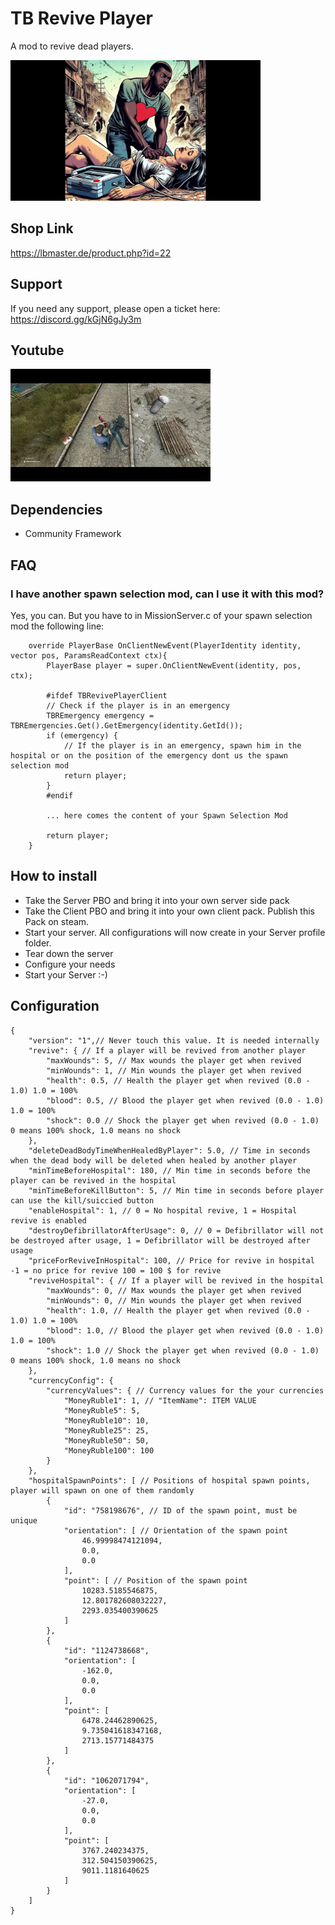 # TB Revive Player

A mod to revive dead players.

<img src="./Logo.png" alt="TB Jewels of Survival" width="400"/>

## Shop Link
https://lbmaster.de/product.php?id=22

## Support

If you need any support, please open a ticket here: https://discord.gg/kGjN6gJy3m

## Youtube

[![Version 1](logoYT.png)](https://youtu.be/Dh3ECiVC6S4)


## Dependencies
- Community Framework

## FAQ

### I have another spawn selection mod, can I use it with this mod?

Yes, you can. But you have to in MissionServer.c of your spawn selection mod the following line:

````
    override PlayerBase OnClientNewEvent(PlayerIdentity identity, vector pos, ParamsReadContext ctx){
        PlayerBase player = super.OnClientNewEvent(identity, pos, ctx);

    	#ifdef TBRevivePlayerClient
    	// Check if the player is in an emergency
		TBREmergency emergency = TBREmergencies.Get().GetEmergency(identity.GetId());
		if (emergency) {
            // If the player is in an emergency, spawn him in the hospital or on the position of the emergency dont us the spawn selection mod
			return player;
		}
		#endif
		
		... here comes the content of your Spawn Selection Mod
		
		return player;
    }
````


## How to install

- Take the Server PBO and bring it into your own server side pack
- Take the Client PBO and bring it into your own client pack. Publish this Pack on steam.
- Start your server. All configurations will now create in your Server profile folder.
- Tear down the server
- Configure your needs
- Start your Server :-)

## Configuration

````
{
    "version": "1",// Never touch this value. It is needed internally
    "revive": { // If a player will be revived from another player
        "maxWounds": 5, // Max wounds the player get when revived
        "minWounds": 1, // Min wounds the player get when revived
        "health": 0.5, // Health the player get when revived (0.0 - 1.0) 1.0 = 100%
        "blood": 0.5, // Blood the player get when revived (0.0 - 1.0) 1.0 = 100%
        "shock": 0.0 // Shock the player get when revived (0.0 - 1.0) 0 means 100% shock, 1.0 means no shock
    },
    "deleteDeadBodyTimeWhenHealedByPlayer": 5.0, // Time in seconds when the dead body will be deleted when healed by another player
    "minTimeBeforeHospital": 180, // Min time in seconds before the player can be revived in the hospital
    "minTimeBeforeKillButton": 5, // Min time in seconds before player can use the kill/suiccied button
    "enableHospital": 1, // 0 = No hospital revive, 1 = Hospital revive is enabled
    "destroyDefibrillatorAfterUsage": 0, // 0 = Defibrillator will not be destroyed after usage, 1 = Defibrillator will be destroyed after usage
    "priceForReviveInHospital": 100, // Price for revive in hospital -1 = no price for revive 100 = 100 $ for revive
    "reviveHospital": { // If a player will be revived in the hospital
        "maxWounds": 0, // Max wounds the player get when revived
        "minWounds": 0, // Min wounds the player get when revived
        "health": 1.0, // Health the player get when revived (0.0 - 1.0) 1.0 = 100%
        "blood": 1.0, // Blood the player get when revived (0.0 - 1.0) 1.0 = 100%
        "shock": 1.0 // Shock the player get when revived (0.0 - 1.0) 0 means 100% shock, 1.0 means no shock
    },
    "currencyConfig": {
        "currencyValues": { // Currency values for the your currencies
            "MoneyRuble1": 1, // "ItemName": ITEM VALUE
            "MoneyRuble5": 5,
            "MoneyRuble10": 10,
            "MoneyRuble25": 25,
            "MoneyRuble50": 50,
            "MoneyRuble100": 100
        }
    },
    "hospitalSpawnPoints": [ // Positions of hospital spawn points, player will spawn on one of them randomly
        {
            "id": "758198676", // ID of the spawn point, must be unique
            "orientation": [ // Orientation of the spawn point
                46.99998474121094,
                0.0,
                0.0
            ],
            "point": [ // Position of the spawn point
                10283.5185546875,
                12.801782608032227,
                2293.035400390625
            ]
        },
        {
            "id": "1124738668",
            "orientation": [
                -162.0,
                0.0,
                0.0
            ],
            "point": [
                6478.24462890625,
                9.735041618347168,
                2713.15771484375
            ]
        },
        {
            "id": "1062071794",
            "orientation": [
                -27.0,
                0.0,
                0.0
            ],
            "point": [
                3767.240234375,
                312.504150390625,
                9011.1181640625
            ]
        }
    ]
}

````